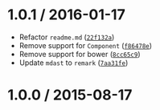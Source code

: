 <!--remark setext-->

<!--lint disable no-multiple-toplevel-headings-->

1.0.1 / 2016-01-17
==================

*   Refactor `readme.md` ([`22f132a`](https://github.com/wooorm/mdast-util-to-string/commit/22f132a))
*   Remove support for `Component` ([`f86478e`](https://github.com/wooorm/mdast-util-to-string/commit/f86478e))
*   Remove support for bower ([`8cc65c9`](https://github.com/wooorm/mdast-util-to-string/commit/8cc65c9))
*   Update `mdast` to `remark` ([`7aa31fe`](https://github.com/wooorm/mdast-util-to-string/commit/7aa31fe))

1.0.0 / 2015-08-17
==================
